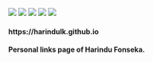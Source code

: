 ![](https://img.shields.io/github/repo-size/Harindulk/harindulk.github.io?style=plastic)
![](https://img.shields.io/tokei/lines/github/Harindulk/harindulk.github.io?style=plastic)
![](https://img.shields.io/github/languages/count/Harindulk/harindulk.github.io?style=plastic)
![](https://img.shields.io/github/languages/top/Harindulk/harindulk.github.io?style=plastic)
![](https://img.shields.io/github/last-commit/Harindulk/harindulk.github.io?color=red&style=plastic)

<h4> https://harindulk.github.io </h4>

#### Personal links page of Harindu Fonseka. 
